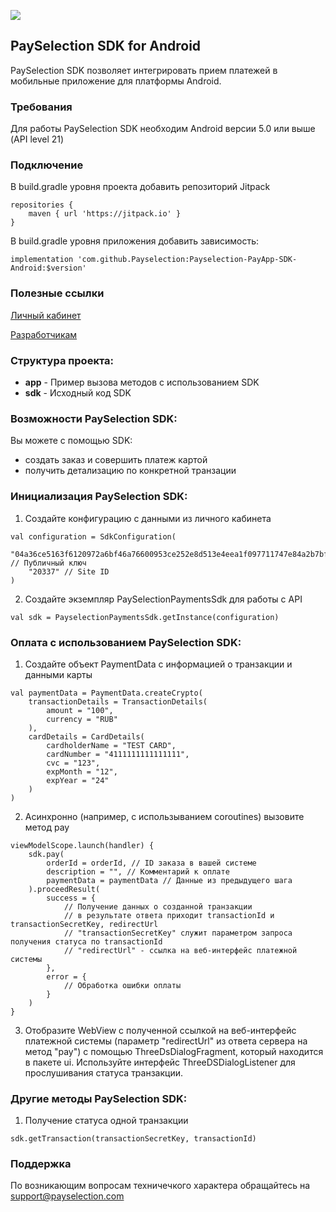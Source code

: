 [![](https://jitpack.io/v/Payselection/Payselection-PayApp-SDK-Android.svg)](https://jitpack.io/#Payselection/Payselection-PayApp-SDK-Android)

## PaySelection SDK for Android

PaySelection SDK позволяет интегрировать прием платежей в мобильные приложение для платформы Android.

### Требования
Для работы PaySelection SDK необходим Android версии 5.0 или выше (API level 21)

### Подключение
В build.gradle уровня проекта добавить репозиторий Jitpack

```
repositories {
	maven { url 'https://jitpack.io' }
}
```
В build.gradle уровня приложения добавить зависимость:
```
implementation 'com.github.Payselection:Payselection-PayApp-SDK-Android:$version'
```


### Полезные ссылки

[Личный кабинет](https://merchant.payselection.com/login/)

[Разработчикам](https://api.payselection.com/#section/Request-signature)

### Структура проекта:

* **app** - Пример вызова методов с использованием SDK
* **sdk** - Исходный код SDK


### Возможности PaySelection SDK:

Вы можете с помощью SDK:

* создать заказ и совершить платеж картой
* получить детализацию по конкретной транзации

### Инициализация PaySelection SDK:

1.	Создайте конфигурацию с данными из личного кабинета

```
val configuration = SdkConfiguration(
	"04a36ce5163f6120972a6bf46a76600953ce252e8d513e4eea1f097711747e84a2b7bf967a72cf064fedc171f5effda2b899e8c143f45303c9ee68f7f562951c88", // Публичный ключ
	"20337" // Site ID
)
```

2.	Создайте экземпляр PaySelectionPaymentsSdk для работы с API

```
val sdk = PayselectionPaymentsSdk.getInstance(configuration)
```

### Оплата с использованием PaySelection SDK:

1. Создайте объект PaymentData с информацией о транзакции и данными карты

```
val paymentData = PaymentData.createCrypto(
	transactionDetails = TransactionDetails(
		amount = "100",
		currency = "RUB"
	),
	cardDetails = CardDetails(
		cardholderName = "TEST CARD",
		cardNumber = "4111111111111111",
		cvc = "123",
		expMonth = "12",
		expYear = "24"
	)
)
```

2. Асинхронно (например, с использыванием coroutines) вызовите метод pay

```
viewModelScope.launch(handler) {
	sdk.pay(
		orderId = orderId, // ID заказа в вашей системе
		description = "", // Комментарий к оплате
		paymentData = paymentData // Данные из предыдущего шага
	).proceedResult(
		success = {
			// Получение данных о созданной транзакции
            // в результате ответа приходит transactionId и transactionSecretKey, redirectUrl
            // "transactionSecretKey" служит параметром запроса получения статуса по transactionId
            // "redirectUrl" - ссылка на веб-интерфейс платежной системы		
        },
		error = {
			// Обработка ошибки оплаты
		}
	)
}
```
3. Отобразите WebView с полученной ссылкой на веб-интерфейс платежной системы (параметр "redirectUrl" из ответа сервера на метод "pay") с помощью
   ThreeDsDialogFragment, который находится в пакете ui. Используйте интерфейс ThreeDSDialogListener для прослушивания статуса транзакции.

### Другие методы PaySelection SDK:

1. Получение статуса одной транзакции

```
sdk.getTransaction(transactionSecretKey, transactionId)
```

### Поддержка

По возникающим вопросам техничечкого характера обращайтесь на support@payselection.com